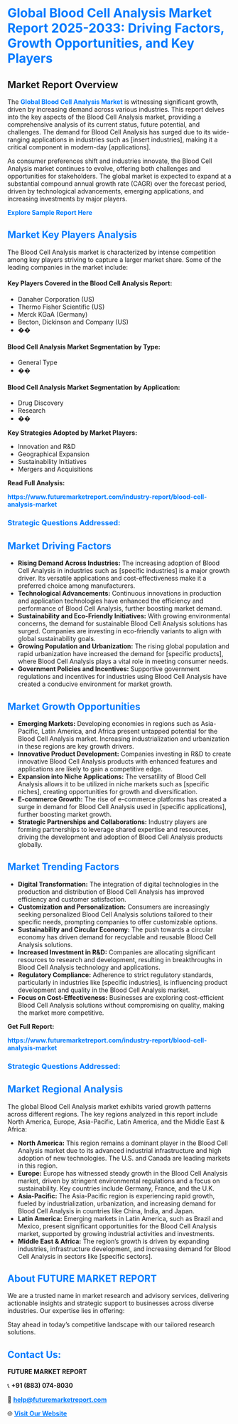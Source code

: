 <h1 style="color: #007BFF;">Global Blood Cell Analysis Market Report 2025-2033: Driving Factors, Growth Opportunities, and Key Players</h1>

<section id="overview">
<h2>Market Report Overview</h2>
<p>The <a href="https://www.futuremarketreport.com/industry-report/blood-cell-analysis-market" style="color: #007BFF; text-decoration: none;"><strong>Global Blood Cell Analysis Market</strong></a> is witnessing significant growth, driven by increasing demand across various industries. This report delves into the key aspects of the Blood Cell Analysis market, providing a comprehensive analysis of its current status, future potential, and challenges. The demand for Blood Cell Analysis has surged due to its wide-ranging applications in industries such as [insert industries], making it a critical component in modern-day [applications].</p>
<p>As consumer preferences shift and industries innovate, the Blood Cell Analysis market continues to evolve, offering both challenges and opportunities for stakeholders. The global market is expected to expand at a substantial compound annual growth rate (CAGR) over the forecast period, driven by technological advancements, emerging applications, and increasing investments by major players.</p>
</section>

<section id="overview">
<p><a href="https://www.futuremarketreport.com/request-sample/reportId=117269" style="color: #007BFF; text-decoration: none;"><strong>Explore Sample Report Here</strong></a></p>
</section>

<section id="key-players">
<h2 style="color: #007BFF;">Market Key Players Analysis</h2>
<p>The Blood Cell Analysis market is characterized by intense competition among key players striving to capture a larger market share. Some of the leading companies in the market include:</p>
<h4>Key Players Covered in the Blood Cell Analysis Report:</h4>
<ul><li>Danaher Corporation (US)</li><li>Thermo Fisher Scientific (US)</li><li>Merck KGaA (Germany)</li><li>Becton, Dickinson and Company (US)</li><li>��</li></ul>
<h4>Blood Cell Analysis Market Segmentation by Type:</h4>
<ul><li>General Type</li><li>��</li></ul>

<h4>Blood Cell Analysis Market Segmentation by Application:</h4>
<ul><li>Drug Discovery</li><li>Research</li><li>��</li></ul>
<p><strong>Key Strategies Adopted by Market Players:</strong></p>
<ul>
<li>Innovation and R&D</li>
<li>Geographical Expansion</li>
<li>Sustainability Initiatives</li>
<li>Mergers and Acquisitions</li>
</ul>
</section>

<section>
<p><strong>Read Full Analysis: </strong></p><a href="https://www.futuremarketreport.com/industry-report/blood-cell-analysis-market" style="color: #007BFF; text-decoration: none;"><strong>https://www.futuremarketreport.com/industry-report/blood-cell-analysis-market</strong></a>
<h3 style="color: #007BFF;">Strategic Questions Addressed:</h3>
</section>

<section id="driving-factors">
<h2 style="color: #007BFF;">Market Driving Factors</h2>
<ul>
<li><strong>Rising Demand Across Industries:</strong> The increasing adoption of Blood Cell Analysis in industries such as [specific industries] is a major growth driver. Its versatile applications and cost-effectiveness make it a preferred choice among manufacturers.</li>
<li><strong>Technological Advancements:</strong> Continuous innovations in production and application technologies have enhanced the efficiency and performance of Blood Cell Analysis, further boosting market demand.</li>
<li><strong>Sustainability and Eco-Friendly Initiatives:</strong> With growing environmental concerns, the demand for sustainable Blood Cell Analysis solutions has surged. Companies are investing in eco-friendly variants to align with global sustainability goals.</li>
<li><strong>Growing Population and Urbanization:</strong> The rising global population and rapid urbanization have increased the demand for [specific products], where Blood Cell Analysis plays a vital role in meeting consumer needs.</li>
<li><strong>Government Policies and Incentives:</strong> Supportive government regulations and incentives for industries using Blood Cell Analysis have created a conducive environment for market growth.</li>
</ul>
</section>

<section id="growth-opportunities">
<h2 style="color: #007BFF;">Market Growth Opportunities</h2>
<ul>
<li><strong>Emerging Markets:</strong> Developing economies in regions such as Asia-Pacific, Latin America, and Africa present untapped potential for the Blood Cell Analysis market. Increasing industrialization and urbanization in these regions are key growth drivers.</li>
<li><strong>Innovative Product Development:</strong> Companies investing in R&D to create innovative Blood Cell Analysis products with enhanced features and applications are likely to gain a competitive edge.</li>
<li><strong>Expansion into Niche Applications:</strong> The versatility of Blood Cell Analysis allows it to be utilized in niche markets such as [specific niches], creating opportunities for growth and diversification.</li>
<li><strong>E-commerce Growth:</strong> The rise of e-commerce platforms has created a surge in demand for Blood Cell Analysis used in [specific applications], further boosting market growth.</li>
<li><strong>Strategic Partnerships and Collaborations:</strong> Industry players are forming partnerships to leverage shared expertise and resources, driving the development and adoption of Blood Cell Analysis products globally.</li>
</ul>
</section>

<section id="trending-factors">
<h2 style="color: #007BFF;">Market Trending Factors</h2>
<ul>
<li><strong>Digital Transformation:</strong> The integration of digital technologies in the production and distribution of Blood Cell Analysis has improved efficiency and customer satisfaction.</li>
<li><strong>Customization and Personalization:</strong> Consumers are increasingly seeking personalized Blood Cell Analysis solutions tailored to their specific needs, prompting companies to offer customizable options.</li>
<li><strong>Sustainability and Circular Economy:</strong> The push towards a circular economy has driven demand for recyclable and reusable Blood Cell Analysis solutions.</li>
<li><strong>Increased Investment in R&D:</strong> Companies are allocating significant resources to research and development, resulting in breakthroughs in Blood Cell Analysis technology and applications.</li>
<li><strong>Regulatory Compliance:</strong> Adherence to strict regulatory standards, particularly in industries like [specific industries], is influencing product development and quality in the Blood Cell Analysis market.</li>
<li><strong>Focus on Cost-Effectiveness:</strong> Businesses are exploring cost-efficient Blood Cell Analysis solutions without compromising on quality, making the market more competitive.</li>
</ul>
</section>

<section>
<p><strong>Get Full Report: </strong></p><a href="https://www.futuremarketreport.com/industry-report/blood-cell-analysis-market" style="color: #007BFF; text-decoration: none;"><strong>https://www.futuremarketreport.com/industry-report/blood-cell-analysis-market</strong></a>
<h3 style="color: #007BFF;">Strategic Questions Addressed:</h3>
</section>


<section id="regional-analysis">
<h2 style="color: #007BFF;">Market Regional Analysis</h2>
<p>The global Blood Cell Analysis market exhibits varied growth patterns across different regions. The key regions analyzed in this report include North America, Europe, Asia-Pacific, Latin America, and the Middle East & Africa:</p>
<ul>
<li><strong>North America:</strong> This region remains a dominant player in the Blood Cell Analysis market due to its advanced industrial infrastructure and high adoption of new technologies. The U.S. and Canada are leading markets in this region.</li>
<li><strong>Europe:</strong> Europe has witnessed steady growth in the Blood Cell Analysis market, driven by stringent environmental regulations and a focus on sustainability. Key countries include Germany, France, and the U.K.</li>
<li><strong>Asia-Pacific:</strong> The Asia-Pacific region is experiencing rapid growth, fueled by industrialization, urbanization, and increasing demand for Blood Cell Analysis in countries like China, India, and Japan.</li>
<li><strong>Latin America:</strong> Emerging markets in Latin America, such as Brazil and Mexico, present significant opportunities for the Blood Cell Analysis market, supported by growing industrial activities and investments.</li>
<li><strong>Middle East & Africa:</strong> The region’s growth is driven by expanding industries, infrastructure development, and increasing demand for Blood Cell Analysis in sectors like [specific sectors].</li>
</ul>
</section>

<footer>
<h2 style="color: #007BFF;">About FUTURE MARKET REPORT</h2>
<p>We are a trusted name in market research and advisory services, delivering actionable insights and strategic support to businesses across diverse industries. Our expertise lies in offering:</p>

<p>Stay ahead in today’s competitive landscape with our tailored research solutions.</p>

<h2 style="color: #007BFF;">Contact Us:</h2>
<p><strong>FUTURE MARKET REPORT</strong></p>
<p>📞 <strong>+91 (883) 074-8030</strong></p>
<p>📧 <strong><a href="mailto:help@futuremarketreport.com" style="color: #007BFF;">help@futuremarketreport.com</a></strong></p>
<p>🌐 <strong><a href="https://www.futuremarketreport.com/" style="color: #007BFF;">Visit Our Website</a></strong></p>
</footer>